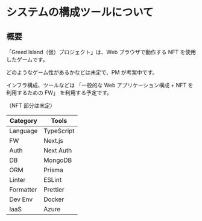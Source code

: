 # システムの構成ツールについて

## 概要

「Greed Island（仮）プロジェクト」は、Web ブラウザで動作する NFT を使用したゲームです。

どのようなゲーム性があるかなどは未定で、PM が考案中です。

インフラ構成、ツールなどは
「一般的な Web アプリケーション構成 + NFT を利用するための FW」
を利用する予定です。

（NFT 部分は未定）

| Category  | Tools       |
| --------- | ----------- |
| Language  | TypeScript  |
| FW        | Next.js     |
| Auth      | Next Auth   |
| DB        | MongoDB     |
| ORM       | Prisma      |
| Linter    | ESLint      |
| Formatter | Prettier    |
| Dev Env   | Docker      |
| IaaS      | Azure |
